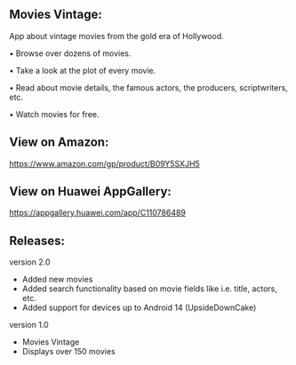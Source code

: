 Movies Vintage:
---------------
App about vintage movies from the gold era of Hollywood.

• Browse over dozens of movies.

• Take a look at the plot of every movie.

• Read about movie details, the famous actors, the producers, scriptwriters, etc.

• Watch movies for free.

View on Amazon:
--------------------
https://www.amazon.com/gp/product/B09Y5SXJH5

View on Huawei AppGallery:
--------------------------
https://appgallery.huawei.com/app/C110786489

Releases:
---------
version 2.0

- Added new movies
- Added search functionality based on movie fields like i.e. title, actors, etc.
- Added support for devices up to Android 14 (UpsideDownCake)

version 1.0

- Movies Vintage
- Displays over 150 movies
